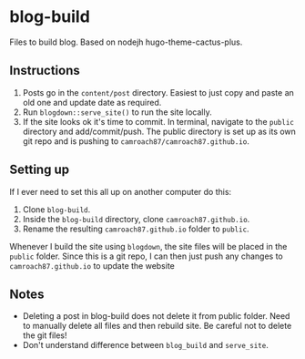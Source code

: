 # blog-build

Files to build blog. Based on nodejh hugo-theme-cactus-plus.

## Instructions

1. Posts go in the `content/post` directory. Easiest to just copy and paste an old one and update date as required.
2. Run `blogdown::serve_site()` to run the site locally.
3. If the site looks ok it's time to commit. In terminal, navigate to the `public` directory and add/commit/push. The public directory is set up as its own git repo and is pushing to `camroach87/camroach87.github.io`.

## Setting up

If I ever need to set this all up on another computer do this:

1. Clone `blog-build`.
2. Inside the `blog-build` directory, clone `camroach87.github.io`.
3. Rename the resulting `camroach87.github.io` folder to `public`.

Whenever I build the site using `blogdown`, the site files will be placed in the `public` folder. Since this is a git repo, I can then just push any changes to `camroach87.github.io` to update the website

## Notes

* Deleting a post in blog-build does not delete it from public folder. Need to manually delete all files and then rebuild site. Be careful not to delete the git files!
* Don't understand difference between `blog_build` and `serve_site`.